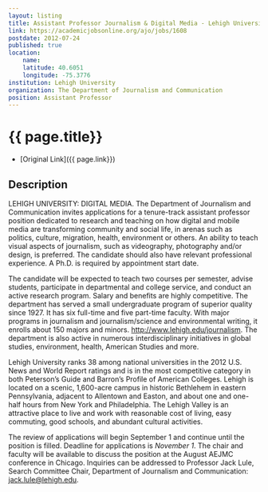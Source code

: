 ```yaml
---
layout: listing
title: Assistant Professor Journalism & Digital Media - Lehigh University
link: https://academicjobsonline.org/ajo/jobs/1608
postdate: 2012-07-24
published: true
location:
    name: 
    latitude: 40.6051
    longitude: -75.3776
institution: Lehigh University
organization: The Department of Journalism and Communication
position: Assistant Professor
---
```



# {{ page.title}}

* [Original Link]({{ page.link}})

## Description
LEHIGH UNIVERSITY: DIGITAL MEDIA. The Department of Journalism and Communication invites applications for a tenure-track assistant professor position dedicated to research and teaching on how digital and mobile media are transforming community and social life, in arenas such as politics, culture, migration, health, environment or others. An ability to teach visual aspects of journalism, such as videography, photography and/or design, is preferred. The candidate should also have relevant professional experience. A Ph.D. is required by appointment start date.

The candidate will be expected to teach two courses per semester, advise students, participate in departmental and college service, and conduct an active research program. Salary and benefits are highly competitive. The department has served a small undergraduate program of superior quality since 1927. It has six full-time and five part-time faculty. With major programs in journalism and journalism/science and environmental writing, it enrolls about 150 majors and minors. <http://www.lehigh.edu/journalism>. The department is also active in numerous interdisciplinary initiatives in global studies, environment, health, American Studies and more.

Lehigh University ranks 38 among national universities in the 2012 U.S. News and World Report ratings and is in the most competitive category in both Peterson’s Guide and Barron’s Profile of American Colleges. Lehigh is located on a scenic, 1,600-acre campus in historic Bethlehem in eastern Pennsylvania, adjacent to Allentown and Easton, and about one and one-half hours from New York and Philadelphia. The Lehigh Valley is an attractive place to live and work with reasonable cost of living, easy commuting, good schools, and abundant cultural activities.

The review of applications will begin September 1 and continue until the position is filled. Deadline for applications is *November 1*. The chair and faculty will be available to discuss the position at the August AEJMC conference in Chicago. Inquiries can be addressed to Professor Jack Lule, Search Committee Chair, Department of Journalism and Communication: <jack.lule@lehigh.edu>.